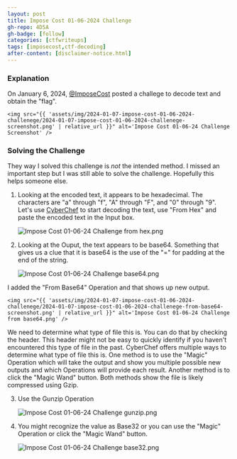 ```yaml
---
layout: post
title: Impose Cost 01-06-2024 Challenge
gh-repo: 4D5A
gh-badge: [follow]
categories: [ctfwriteups]
tags: [imposecost,ctf-decoding]
after-content: [disclaimer-notice.html]
---
```

### Explanation
On January 6, 2024, [@ImposeCost](https://twitter.com/ImposeCost/status/1743691690588647491) posted a challege to decode text and obtain the "flag".

    <img src="{{ 'assets/img/2024-01-07-impose-cost-01-06-2024-challenege/2024-01-07-impose-cost-01-06-2024-challenege-screenshot.png' | relative_url }}" alt='Impose Cost 01-06-24 Challenge Screenshot' />

### Solving the Challenge
They way I solved this challenge is *not* the intended method. I missed an important step but I was still able to solve the challenge. Hopefully this helps someone else.

1. Looking at the encoded text, it appears to be hexadecimal. The characters are "a" through "f", "A" through "F", and "0" through "9". Let's use [CyberChef](https://gchq.github.io/CyberChef/) to start decoding the text, use "From Hex" and paste the encoded text in the Input box.

    <img src="{{ 'assets/img/2024-01-07-impose-cost-01-06-2024-challenege/2024-01-07-impose-cost-01-06-2024-challenege-from-hex-screenshot.png' | relative_url }}" alt='Impose Cost 01-06-24 Challenge from hex.png' />

2. Looking at the Ouput, the text appears to be base64. Something that gives us a clue that it is base64 is the use of the "=" for padding at the end of the string.

    <img src="{{ 'assets/img/2024-01-07-impose-cost-01-06-2024-challenege/2024-01-07-impose-cost-01-06-2024-challenege-base64-screenshot.png' | relative_url }}" alt='Impose Cost 01-06-24 Challenge base64.png' />

I added the "From Base64" Operation and that shows up new output.

    <img src="{{ 'assets/img/2024-01-07-impose-cost-01-06-2024-challenege/2024-01-07-impose-cost-01-06-2024-challenege-from-base64-screenshot.png' | relative_url }}" alt='Impose Cost 01-06-24 Challenge from base64.png' />

We need to determine what type of file this is. You can do that by checking the header. This header might not be easy to quickly identify if you haven't encountered this type of file in the past. CyberChef offers multiple ways to determine what type of file this is. One method is to use the "Magic" Operation which will take the output and show you multiple possible new outputs and which Operations will provide each result. Another method is to click the "Magic Wand" button. Both methods show the file is likely compressed using Gzip.

3. Use the Gunzip Operation

    <img src="{{ 'assets/img/2024-01-07-impose-cost-01-06-2024-challenege/2024-01-07-impose-cost-01-06-2024-challenege-gunzip-screenshot.png' | relative_url }}" alt='Impose Cost 01-06-24 Challenge gunzip.png' />

4. You might recognize the value as Base32 or you can use the "Magic" Operation or click the "Magic Wand" button.

    <img src="{{ 'assets/img/2024-01-07-impose-cost-01-06-2024-challenege/2024-01-07-impose-cost-01-06-2024-challenege-from-base32-screenshot.png' | relative_url }}" alt='Impose Cost 01-06-24 Challenge base32.png' />

